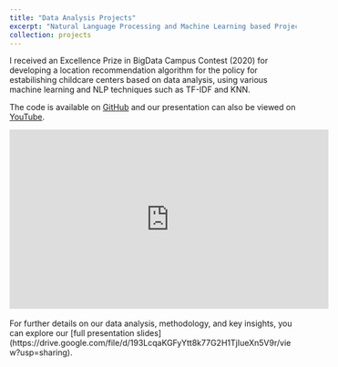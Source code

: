 ```yaml
---
title: "Data Analysis Projects"
excerpt: "Natural Language Processing and Machine Learning based Projects<br/><img src='/images/kor_haversine.png'>"
collection: projects
---
```


I received an Excellence Prize in BigData Campus Contest (2020) for developing a location recommendation algorithm for the policy for estabilishing childcare centers based on data analysis, using various machine learning and NLP techniques such as TF-IDF and KNN.
 
The code is available on [GitHub](https://github.com/jyshin0926/BigDataCampusContest) and our presentation can also be viewed on [YouTube](https://www.youtube.com/watch?v=k-jYxLmNBp0).

<div style="text-align: center;">
  <iframe width="560" height="315" 
          src="https://www.youtube.com/embed/k-jYxLmNBp0" 
          title="YouTube video player" 
          frameborder="0" 
          allow="accelerometer; autoplay; clipboard-write; encrypted-media; gyroscope; picture-in-picture" 
          allowfullscreen>
  </iframe>
</div>

<br>
For further details on our data analysis, methodology, and key insights, you can explore our [full presentation slides](https://drive.google.com/file/d/193LcqaKGFyYtt8k77G2H1TjIueXn5V9r/view?usp=sharing).


<!-- <div style="text-align: center;">
  <a href="https://www.youtube.com/watch?v=k-jYxLmNBp0" target="_blank">
    <img src="https://img.youtube.com/vi/k-jYxLmNBp0/maxresdefault.jpg" 
         alt="BigData Campus Contest" 
         width="75%">
  </a>
</div> -->